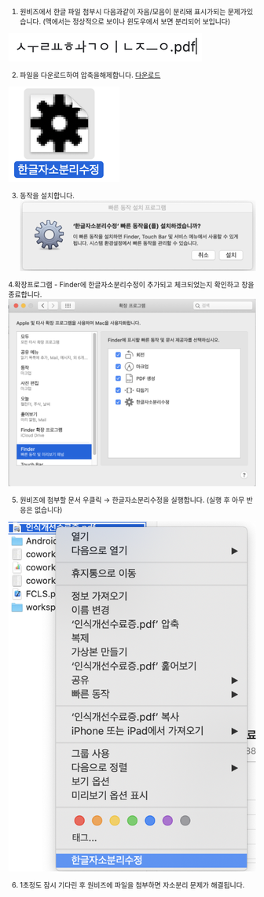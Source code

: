 
 1. 원비즈에서 한글 파일 첨부시 다음과같이 자음/모음이 분리돼 표시가되는 문제가있습니다.
(맥에서는 정상적으로 보이나 윈도우에서 보면 분리되어 보입니다)

![0](./img/0.png)


2. 파일을 다운로드하여 압축을해제합니다. [다운로드](https://github.com/drone0898/shareMarkDown/blob/main/%E1%84%92%E1%85%A1%E1%86%AB%E1%84%80%E1%85%B3%E1%86%AF%E1%84%8C%E1%85%A1%E1%84%89%E1%85%A9%E1%84%87%E1%85%AE%E1%86%AB%E1%84%85%E1%85%B5%E1%84%89%E1%85%AE%E1%84%8C%E1%85%A5%E1%86%BC.zip)

![1](./img/1.png)


3. 동작을 설치합니다.
![2](./img/2.png)


4.확장프로그램 - Finder에 한글자소분리수정이 추가되고 체크되었는지 확인하고 창을 종료합니다.
![3](./img/3.png)


5. 원비즈에 첨부할 문서 우클릭 → 한글자소분리수정을 실행합니다.
(실행 후 아무 반응은 없습니다)

![4](./img/4.png)


6. 1초정도 잠시 기다린 후 원비즈에 파일을 첨부하면 자소분리 문제가 해결됩니다.
